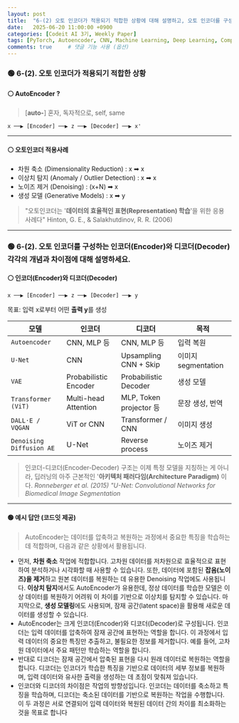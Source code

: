 ```yaml
---
layout: post
title:  "6-(2) 오토 인코더가 적용되기 적합한 상황에 대해 설명하고, 오토 인코더를 구성하는 인코더(Encoder)와 디코더(Decoder) 비교"
date:   2025-06-20 11:00:00 +0900
categories: [Codeit AI 3기, Weekly Paper]
tags: [PyTorch, Autoencoder, CNN, Machine Learning, Deep Learning, Computer Vision, AI]
comments: true     # 댓글 기능 사용 (옵션)
---
```



### 🟢 6-(2). 오토 인코더가 적용되기 적합한 상황
#### ⚪ AutoEncoder ?
> [**auto-**] 
혼자, 독자적으로, self, same 

```vbnet
x ──▶ [Encoder] ──▶ z ──▶ [Decoder] ──▶ x'
```

---

#### ⚪ 오토인코더 적용사례

- 차원 축소 (Dimensionality Reduction) : x ➡ x
- 이상치 탐지 (Anomaly / Outlier Detection) : x ➡ x
- 노이즈 제거 (Denoising) : (x+N) ➡ x
- 생성 모델 (Generative Models) : x ➡ y

> "오토인코더는 '**데이터의 효율적인 표현(Representation) 학습**'을 위한 응용 사례다" 
Hinton, G. E., & Salakhutdinov, R. R. (2006)

---

### 🟢 6-(2). 오토 인코더를 구성하는 인코더(Encoder)와 디코더(Decoder) 각각의 개념과 차이점에 대해 설명하세요.


#### ⚪ 인코더(Encoder)와 디코더(Decoder)

```vbnet
x ──▶ [Encoder] ──▶ z ──▶ [Decoder] ──▶ y
```
목표: 입력 x로부터 어떤 **출력 y**를 생성


| 모델                     | 인코더                   | 디코더                    | 목적               |
| ---------------------- | --------------------- | ---------------------- | ---------------- |
| `Autoencoder`            | CNN, MLP 등            | CNN, MLP 등             | 입력 복원            |
| `U-Net `                 | CNN                   | Upsampling CNN + Skip  | 이미지 segmentation |
| `VAE`                    | Probabilistic Encoder | Probabilistic Decoder  | 생성 모델            |
| `Transformer (ViT)`      | Multi-head Attention  | MLP, Token projector 등 | 문장 생성, 번역        |
| `DALL·E / VQGAN`         | ViT or CNN            | Transformer / CNN      | 이미지 생성           |
| `Denoising Diffusion AE` | U-Net                 | Reverse process        | 노이즈 제거           |

>  인코더-디코더(Encoder-Decoder) 구조는 이제 특정 모델을 지칭하는 게 아니라, 딥러닝의 아주 근본적인 '**아키텍처 패러다임(Architecture Paradigm)** 이다. 
*Ronneberger et al. (2015) "U-Net: Convolutional Networks for Biomedical Image Segmentation*



---
#### 🟢 예시 답안 (코드잇 제공)


>AutoEncoder는 데이터를 압축하고 복원하는 과정에서 중요한 특징을 학습하는 데 적합하며, 다음과 같은 상황에서 활용됩니다.  
- 먼저, **차원 축소** 작업에 적합합니다. 고차원 데이터를 저차원으로 효율적으로 표현하여 분석하거나 시각화할 때 사용할 수 있습니다. 또한, 데이터에 포함된 **잡음(노이즈)을 제거**하고 원본 데이터를 복원하는 데 유용한 Denoising 작업에도 사용됩니다. **이상치 탐지**에서도 AutoEncoder가 유용한데, 정상 데이터를 학습한 모델은 이상 데이터를 복원하기 어려워 이 차이를 기반으로 이상치를 탐지할 수 있습니다. 마지막으로, **생성 모델링**에도 사용되며, 잠재 공간(latent space)을 활용해 새로운 데이터를 생성할 수 있습니다.  
- AutoEncoder는 크게 인코더(Encoder)와 디코더(Decoder)로 구성됩니다. 인코더는 입력 데이터를 압축하여 잠재 공간에 표현하는 역할을 합니다. 이 과정에서 입력 데이터의 중요한 특징만 추출하고, 불필요한 정보를 제거합니다. 예를 들어, 고차원 데이터에서 주요 패턴만 학습하는 역할을 합니다.  
- 반대로 디코더는 잠재 공간에서 압축된 표현을 다시 원래 데이터로 복원하는 역할을 합니다. 디코더는 인코더가 학습한 특징을 기반으로 데이터의 세부 정보를 복원하며, 입력 데이터와 유사한 출력을 생성하는 데 초점이 맞춰져 있습니다.  
- 인코더와 디코더의 차이점은 작업의 방향성입니다. 인코더는 데이터를 축소하고 특징을 학습하며, 디코더는 축소된 데이터를 기반으로 복원하는 작업을 수행합니다. 이 두 과정은 서로 연결되어 입력 데이터와 복원된 데이터 간의 차이를 최소화하는 것을 목표로 합니다